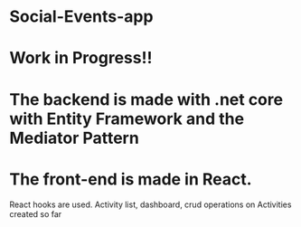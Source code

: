 ﻿# Social-Events-app
 
 # Work in Progress!!
 
 # The backend is made with .net core with Entity Framework and the Mediator Pattern
 
 # The front-end is made in React. 
React hooks are used. Activity list, dashboard, crud operations on Activities created so far 
